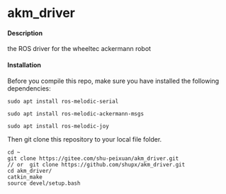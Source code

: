 # akm_driver

#### Description
the ROS driver for the wheeltec ackermann robot


#### Installation
Before you compile this repo, make sure you have installed the following dependencies:

```
sudo apt install ros-melodic-serial
```

```
sudo apt install ros-melodic-ackermann-msgs
```

```
sudo apt install ros-melodic-joy
```
Then git clone this repository to your local file folder.

```
cd ~
git clone https://gitee.com/shu-peixuan/akm_driver.git
// or  git clone https://github.com/shupx/akm_driver.git
cd akm_driver/
catkin_make
source devel/setup.bash
```

